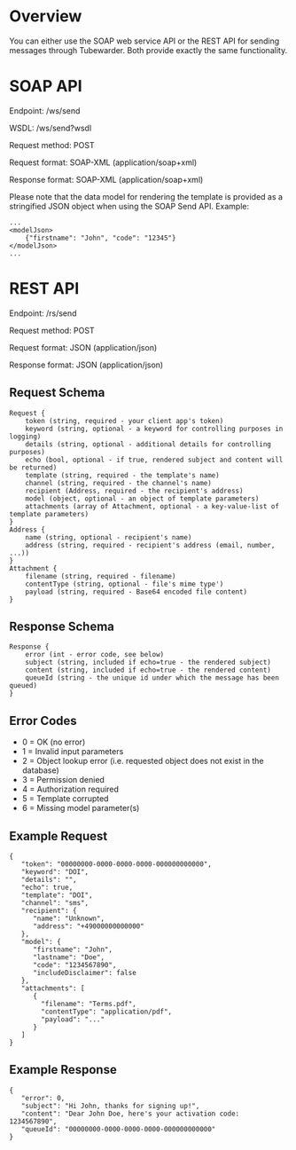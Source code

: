 # Overview
You can either use the SOAP web service API or the REST API for sending messages through Tubewarder. Both provide exactly the same functionality.


# SOAP API
Endpoint: /ws/send

WSDL: /ws/send?wsdl

Request method: POST

Request format: SOAP-XML (application/soap+xml)

Response format: SOAP-XML (application/soap+xml)

Please note that the data model for rendering the template is provided as a stringified JSON object when using the SOAP Send API. Example:

```
...
<modelJson>
    {"firstname": "John", "code": "12345"}
</modelJson>
...
``` 


# REST API
Endpoint: /rs/send

Request method: POST

Request format: JSON (application/json)

Response format: JSON (application/json)

## Request Schema
```
Request {
    token (string, required - your client app's token)
    keyword (string, optional - a keyword for controlling purposes in logging)
    details (string, optional - additional details for controlling purposes)
    echo (bool, optional - if true, rendered subject and content will be returned)
    template (string, required - the template's name)
    channel (string, required - the channel's name)
    recipient (Address, required - the recipient's address)
    model (object, optional - an object of template parameters)
    attachments (array of Attachment, optional - a key-value-list of template parameters)
}
Address {
    name (string, optional - recipient's name)
    address (string, required - recipient's address (email, number, ...))
}
Attachment {
    filename (string, required - filename)
    contentType (string, optional - file's mime type')
    payload (string, required - Base64 encoded file content)
}
```

## Response Schema
```
Response {
    error (int - error code, see below)
    subject (string, included if echo=true - the rendered subject)
    content (string, included if echo=true - the rendered content)
    queueId (string - the unique id under which the message has been queued)
}
```

## Error Codes
* 0 = OK (no error)
* 1 = Invalid input parameters
* 2 = Object lookup error (i.e. requested object does not exist in the database)
* 3 = Permission denied
* 4 = Authorization required
* 5 = Template corrupted
* 6 = Missing model parameter(s)

## Example Request
```
{
   "token": "00000000-0000-0000-0000-000000000000",
   "keyword": "DOI",
   "details": "",
   "echo": true,
   "template": "DOI",
   "channel": "sms",
   "recipient": {
      "name": "Unknown",
      "address": "+49000000000000"
   },
   "model": {
      "firstname": "John",
      "lastname": "Doe",
      "code": "1234567890",
      "includeDisclaimer": false
   },
   "attachments": [
      {
        "filename": "Terms.pdf",
        "contentType": "application/pdf",
        "payload": "..."
      }
   ]
}
```

## Example Response
```
{
   "error": 0,
   "subject": "Hi John, thanks for signing up!",
   "content": "Dear John Doe, here's your activation code: 1234567890",
   "queueId": "00000000-0000-0000-0000-000000000000"
}
```
